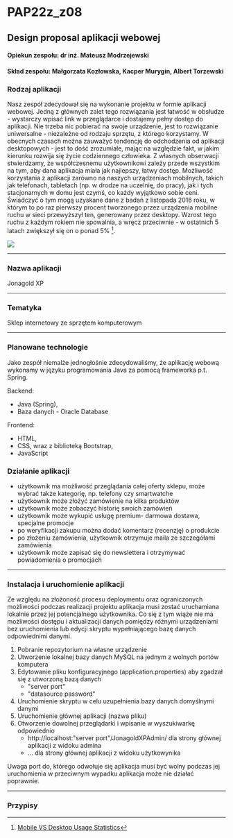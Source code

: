 # PAP22z_z08
## Design proposal aplikacji webowej 

#### Opiekun zespołu: dr inż. Mateusz Modrzejewski
#### Skład zespołu: Małgorzata Kozłowska, Kacper Murygin, Albert Torzewski

### Rodzaj aplikacji
 Nasz zespół zdecydował się na wykonanie projektu w formie aplikacji webowej. Jedną z głównych zalet tego rozwiązania jest łatwość w obsłudze - wystarczy wpisać link w przeglądarce i dostajemy pełny dostęp do aplikacji. Nie trzeba nic pobierać na swoje urządzenie, jest to rozwiązanie uniwersalne - niezależne od rodzaju sprzętu, z którego korzystamy. W obecnych czasach można zauważyć tendencję do odchodzenia od aplikacji desktopowych - jest to dość zrozumiałe, mając na względzie fakt, w jakim kierunku rozwija się życie codziennego człowieka. Z własnych obserwacji stwierdzamy, że współczesnemu użytkownikowi zależy przede wszystkim na tym, aby dana aplikacja miała jak najlepszy, łatwy dostęp. Możliwość korzystania z aplikacji zarówno na naszych urządzeniach mobilnych, takich jak telefonach, tabletach (np. w drodze na uczelnię, do pracy), jak i tych stacjonarnych w domu jest czymś, co każdy wyjątkowo sobie ceni. Świadczyć o tym mogą uzyskane dane z badań z listopada 2016 roku, w którym to po raz pierwszy procent tworzonego przez urządzenia mobilne ruchu w sieci przewyższył ten, generowany przez desktopy. Wzrost tego ruchu z każdym rokiem nie spowalnia, a wręcz przeciwnie - w ostatnich 5 latach zwiększył się on o ponad 5% [^1].
 
 ![](https://i.imgur.com/0Cj9GIt.jpg)

***

### Nazwa aplikacji
Jonagold XP

***

### Tematyka
Sklep internetowy ze sprzętem komputerowym

***

### Planowane technologie
Jako zespół niemalże jednogłośnie zdecydowaliśmy, że aplikację webową wykonamy w języku programowania Java za pomocą frameworka p.t. Spring. 

Backend:
 - Java (Spring),
 - Baza danych - Oracle Database

Frontend:
 - HTML,
 - CSS, wraz z biblioteką Bootstrap,
 - JavaScript


### Działanie aplikacji
- użytkownik ma możliwość przeglądania całej oferty sklepu, może wybrać także kategorię, np. telefony czy smartwatche
- użytkownik może złożyć zamówienie na kilka produktów
- użytkownik może zobaczyć historię swoich zamówień
- użytkownik może wykupić usługę premium- darmowa dostawa, specjalne promocje
- po weryfikacji zakupu można dodać komentarz (recenzję) o produkcie
- po złożeniu zamówienia, użytkownik otrzymuje maila ze szczegółami zamówienia
- użytkownik może zapisać się do newslettera i otrzymywać powiadomienia o promocjach

***

### Instalacja i uruchomienie aplikacji
Ze względu na złożoność procesu deploymentu oraz ograniczonych możliwości podczas realizacji projektu aplikacja musi zostać uruchamiana lokalnie przez jej potencjalnego użytkownika. Co się z tym wiąże nie ma możliwości dostępu i aktualizacji danych pomiędzy różnymi urządzeniami bez uruchomienia lub edycji skryptu wypełniającego bazę danych odpowiednimi danymi.
1. Pobranie repozytorium na własne urządzenie
2. Utworzenie lokalnej bazy danych MySQL na jednym z wolnych portów komputera
3. Edytowanie pliku konfiguracyjnego (application.properties) aby zgadzał się z utworzoną bazą danych 
    - "server port"
    - "datasource password"
4. Uruchomienie skryptu w celu uzupełnienia bazy danych domyślnymi danymi
5. Uruchomienie głównej aplikacji (nazwa pliku)
6. Otworzenie dowolnej przeglądarki i wpisanie w wyszukiwarkę odpowiednio
    - http://localhost:"server port"/JonagoldXPAdmin/ dla strony głównej aplikacji z widoku admina
    - ... dla strony głównej aplikacji z widoku użytkowynika

Uwaga port do, którego odwołuje się aplikacja musi być wolny podczas jej uruchomienia w przeciwnym wypadku aplikacja może nie działać poprawnie.
***

### Przypisy
[^1]: [Mobile VS Desktop Usage Statistics](https://www.zippia.com/advice/mobile-vs-desktop-usage-statistics/)
